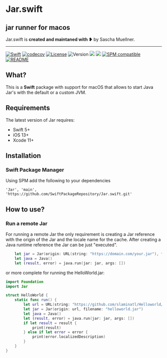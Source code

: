 # Jar.swift

## jar runner for macos

Jar.swift is **created and maintaned with ❥** by Sascha Muellner.

---
[![Swift](https://github.com/SwiftPackageRepository/Jar.swift/workflows/Swift/badge.svg)](https://github.com/SwiftPackageRepository/Jar.swift/actions?query=workflow%3ASwift)
[![codecov](https://codecov.io/gh/SwiftPackageRepository/Jar.swift/branch/main/graph/badge.svg)](https://codecov.io/gh/SwiftPackageRepository/Jar.swift)
[![License](https://img.shields.io/github/license/SwiftPackageRepository/Jar.swift)](https://github.com/SwiftPackageRepository/Jar.swift/blob/main/LICENSE)
![Version](https://img.shields.io/github/v/tag/SwiftPackageRepository/Jar.swift)
[![](https://img.shields.io/endpoint?url=https%3A%2F%2Fswiftpackageindex.com%2Fapi%2Fpackages%2FSwiftPackageRepository%2FJar.swift%2Fbadge%3Ftype%3Dplatforms)](https://swiftpackageindex.com/SwiftPackageRepository/Jar.swift)
[![](https://img.shields.io/endpoint?url=https%3A%2F%2Fswiftpackageindex.com%2Fapi%2Fpackages%2FSwiftPackageRepository%2FJar.swift%2Fbadge%3Ftype%3Dswift-versions)](https://swiftpackageindex.com/SwiftPackageRepository/Jar.swift)
[![SPM compatible](https://img.shields.io/badge/SPM-compatible-orange.svg?style=flat)](https://github.com/apple/swift-package-manager)
[![README](https://img.shields.io/badge/-README-lightgrey)](https://SwiftPackageRepository.github.io/Jar.swift)


## What?
This is a **Swift** package with support for macOS that allows to start Java Jar's with the default or a custom JVM. 

## Requirements

The latest version of Jar requires:

- Swift 5+
- iOS 13+
- Xcode 11+

## Installation

### Swift Package Manager
Using SPM add the following to your dependencies

``` 'Jar', 'main', 'https://github.com/SwiftPackageRepository/Jar.swift.git' ```

## How to use?

### Run a remote Jar

For running a remote Jar the only requirement is creating a Jar reference with the origin of the Jar and the locale name for the cache.
After creating a Java runtime reference the Jar can be just "executed".

```swift      
    let jar = Jar(origin: URL(string: "https://domain.com/your.jar"), filename: "your.jar")
    let java = Java()
    let (result, error) = java.run(jar: jar, args: [])
```

or more complete for running the HelloWorld.jar:

```swift
import Foundation
import Jar

struct HelloWorld {
    static func run() {
        let url = URL(string: "https://github.com/slaminatl/Helloworld/raw/master/out/artifacts/HelloWorld_jar/HelloWorld.jar")!
        let jar = Jar(origin: url, filename: "helloworld.jar")
        let java = Java()
        let (result, error) = java.run(jar: jar, args: [])
        if let result = result {
            print(result)
        } else if let error = error {
            print(error.localizedDescription)
        }
    }
}
```
